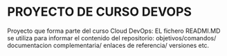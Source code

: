 # PROYECTO DE CURSO DEVOPS

Proyecto que forma parte del curso Cloud DevOps: EL fichero READMI.MD se utiliza para informar el contenido del repositorio: objetivos/comandos/ documentacion complementaria/ enlaces de referencia/ versiones etc.